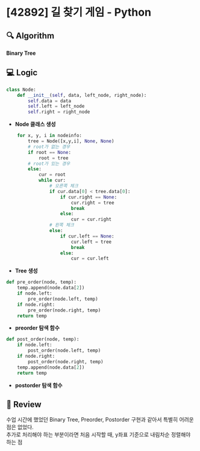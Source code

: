 # [42892] 길 찾기 게임 - Python

## 🔍 Algorithm
**Binary Tree**

## 💻 Logic

```Python
class Node:
    def __init__(self, data, left_node, right_node):
        self.data = data
        self.left = left_node
        self.right = right_node
```
- **Node 클래스 생성**  

```Python
    for x, y, i in nodeinfo:
        tree = Node([x,y,i], None, None)
        # root가 없는 경우
        if root == None:
            root = tree
        # root가 있는 경우
        else:
            cur = root
            while cur:
                # 오른쪽 체크
                if cur.data[0] < tree.data[0]:
                    if cur.right == None:
                        cur.right = tree
                        break
                    else:
                        cur = cur.right
                # 왼쪽 체크
                else:
                    if cur.left == None:
                        cur.left = tree
                        break
                    else:
                        cur = cur.left
```
- **Tree 생성**  

```Python
def pre_order(node, temp):
    temp.append(node.data[2])
    if node.left:
        pre_order(node.left, temp)
    if node.right:
        pre_order(node.right, temp)
    return temp
```
- **preorder 탐색 함수**  

```Python
def post_order(node, temp):
    if node.left:
        post_order(node.left, temp)
    if node.right:
        post_order(node.right, temp)
    temp.append(node.data[2])
    return temp
```
- **postorder 탐색 함수**  


## 📝 Review

수업 시간에 했었던 Binary Tree, Preorder, Postorder 구현과 같아서 특별히 어려운 점은 없었다.  
추가로 처리해야 하는 부분이라면 처음 시작할 때, y좌표 기준으로 내림차순 정렬해야 하는 점
